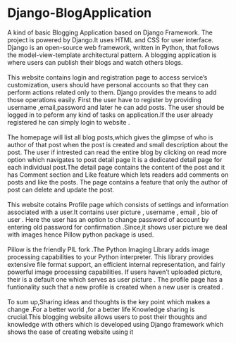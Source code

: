 <h1>Django-BlogApplication</h1>
A kind of basic Blogging Application based on Django Framework.
The project is powered by Django.It uses HTML and CSS for user interface.  
Django is an open-source web framework, written in Python, that follows the model-view-template architectural pattern.
A blogging application is where users can publish their blogs and watch others blogs.<br><br>
This website contains  login and registration page  to access service’s customization, users should have personal accounts so that they can perform actions related only to them.
Django provides the means to add those operations easily.
First the user have to register by providing username ,email,password and later he can add posts. The user should be logged in to peform any kind of tasks on application.If the user already registered  he can simply login to website .<br><br>
The homepage will list all blog posts,which gives the glimpse of who is author of that post when the post is created and small description about the post.
The user if  intrested can read the entire blog by clicking on read more option which navigates to post detail page 
It is  a dedicated detail page for each individual post.The detail page contains the content of the post and it has Comment section  and Like feature  which lets readers add comments on posts and like the posts.
The page contains a feature that only the author of  post can delete and update the post.<br><br>
This website cotains Profile page which consists of settings and information associated with a user.It contains user picture , username , email , bio of user . Here the user has an option to change password of account by entering old password for confirmation .Since,it shows user picture we deal with images hence Pillow python package is used.<br><br>
Pillow is the friendly PIL fork .The Python Imaging Library adds image processing capabilities to your Python interpreter.
This library provides extensive file format support, an efficient internal representation, and fairly powerful image processing capabilities.
If users haven’t uploaded picture, their is a default one  which serves as user picture . The profile page has a funtionality such that  a new profile is created when a new user is created .<br><br>
To sum up,Sharing ideas and thoughts  is the key point which makes a change .For a better world ,for a better life Knowledge sharing is crucial.This blogging website  allows users to post their thoughts and knowledge with others which is developed using Django framework which shows the ease of creating website using it
